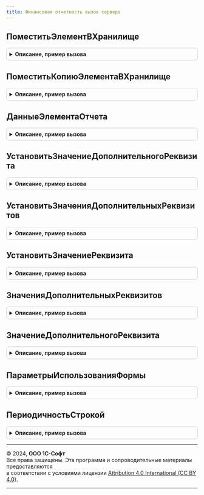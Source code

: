 ```yaml
---
title: Финансовая отчетность вызов сервера
---
```



## ПоместитьЭлементВХранилище
<details style="margin: 1em 0; padding: 0.5em; border: 1px solid #ccc; border-radius: 6px;">

<summary style="font-weight: bold; cursor: pointer;">Описание, пример вызова</summary>

```bsl

// Помещает данные переданной строки вида отчета во временное хранилище формы.
//
// Параметры:
//  ПомещаемыйОбъект - СправочникОбъект.ЭлементыФинансовыхОтчетов, Структура - помещаемый объект.
//  АдресХранилища - Строка, УникальныйИдентификатор - адрес временного хранилища
//  ОчиститьСсылки - Булево - Если истина тогда ссылка элемента справочника и ссылка владельца отчета будут очищены.
//  					При записи такого элемента отчета будет сформирована новая ссылка т.о. помещаемый элемент
//  					будет скопирован.
//
// Возвращаемое значение:
//   Строка   - Адрес элемента в хранилище.
//
Функция ПоместитьЭлементВХранилище(ПомещаемыйОбъект, АдресХранилища = Неопределено, ОчиститьСсылки = Ложь) Экспорт
```

Пример вызова
```bsl
Результат = ФинансоваяОтчетностьВызовСервера.ПоместитьЭлементВХранилище(ПомещаемыйОбъект, АдресХранилища, ОчиститьСсылки);
```
</details>

## ПоместитьКопиюЭлементаВХранилище
<details style="margin: 1em 0; padding: 0.5em; border: 1px solid #ccc; border-radius: 6px;">

<summary style="font-weight: bold; cursor: pointer;">Описание, пример вызова</summary>

```bsl

// Помещает данные переданной строки вида отчета во временное хранилище формы без ссылки элемента справочника.
// При записи такого элемента отчета будет сформирована новая ссылка т.о. помещаемый элемент будет скопирован.
//
// Параметры:
//  ПомещаемыйОбъект - Произвольный - помещаемый объект
//  АдресХранилища - Строка - адрес временного хранилища.
//
// Возвращаемое значение:
//   Строка - Адрес элемента в хранилище.
//
Функция ПоместитьКопиюЭлементаВХранилище(ПомещаемыйОбъект, АдресХранилища = Неопределено) Экспорт
```

Пример вызова
```bsl
Результат = ФинансоваяОтчетностьВызовСервера.ПоместитьКопиюЭлементаВХранилище(ПомещаемыйОбъект, АдресХранилища);
```
</details>

## ДанныеЭлементаОтчета
<details style="margin: 1em 0; padding: 0.5em; border: 1px solid #ccc; border-radius: 6px;">

<summary style="font-weight: bold; cursor: pointer;">Описание, пример вызова</summary>

```bsl

// Возвращает данные элемента отчета
//
// Параметры:
// 	ЭлементОтчета - СправочникОбъект.ЭлементыФинансовыхОтчетов, Структура - Описание
// 	ЗначенияРеквизитов - Соответствие, Неопределено - Описание:
// * Ключ - СправочникСсылка.ЭлементыФинансовыхОтчетов -
// * Значение - см. ФинансоваяОтчетностьКлиентСервер.СтруктураЭлементаОтчета
// Возвращаемое значение:
// 	Структура, Неопределено, Произвольный - Описание:
// * ИсточникиЗначений - ТаблицаЗначений - описание:
// 		** Источник - СправочникСсылка.ЭлементыФинансовыхОтчетов, Строка - элемент или его адрес во временном хранилище.
// 		** ДобавляемыеЗначенияДокумента - Булево -
// * РасшифровкаПолейОтбораЭО - ТаблицаЗначений - описание:
// 		** ЭлементОтчета - СправочникСсылка.ЭлементыФинансовыхОтчетов, Строка - элемент или его адрес во временном хранилище.
// 		** КлючЭлементаОформления - УникальныйИдентификатор -
// 		** ИмяПоляОтбора - Строка -
// 		** ИмяРесурса - Строка -
// * ОформляемыеКолонки - ТаблицаЗначений - описание:
// 		** ЭлементОтчета - СправочникСсылка.ЭлементыФинансовыхОтчетов, Строка - элемент или его адрес во временном хранилище.
// 		** КлючЭлементаОформления - УникальныйИдентификатор -
// * ОформляемыеСтроки - ТаблицаЗначений - описание:
// 		** ЭлементОтчета - СправочникСсылка.ЭлементыФинансовыхОтчетов, Строка - элемент или его адрес во временном хранилище.
// 		** КлючЭлементаОформления - УникальныйИдентификатор -
// * ЭлементыОформления - ТаблицаЗначений - описание:
// 		** Оформление - ХранилищеЗначения -
// 		** Условие - ХранилищеЗначения -
// 		** ТипОформляемойОбласти - ПеречислениеСсылка.ТипыОформляемыхОбластейБюджетныхОтчетов -
// 		** КлючЭлементаОформления - УникальныйИдентификатор -
// * ДополнительныеПоля - ТаблицаЗначений - описание:
// 		** Реквизит - Строка -
// 		** Наименование - Строка -
// 		** ВыводитьЗаголовок - Булево -
// 		** ВОтдельнойКолонке - Булево -
// * ЭлементыТаблицы - ТаблицаЗначений -:
// 		** Строка - СправочникСсылка.ЭлементыФинансовыхОтчетов, Строка - элемент или его адрес во временном хранилище.
// 		** Колонка - СправочникСсылка.ЭлементыФинансовыхОтчетов, Строка - элемент или его адрес во временном хранилище.
// 		** Элемент - СправочникСсылка.ЭлементыФинансовыхОтчетов, Строка - элемент или его адрес во временном хранилище.
// * ОперандыФормулы - ТаблицаЗначений - описание:
// 		** Идентификатор - Строка -
// 		** Операнд - СправочникСсылка.ЭлементыФинансовыхОтчетов, Строка - элемент или его адрес во временном хранилище.
// * РеквизитыВидаЭлемента - ТаблицаЗначений - описание:
// 		** Реквизит - ПланВидовХарактеристикСсылка.РеквизитыЭлементовФинансовыхОтчетов -
// 		** Значение - Характеристика.РеквизитыЭлементовФинансовыхОтчетов -
// * СвязанныйЭлемент - СправочникСсылка.ЭлементыФинансовыхОтчетов, Строка - элемент или его адрес во временном хранилище.
// * ЗначениеАналитики -Характеристика.АналитикиСтатейБюджетов -
// * ЕстьНастройки - Булево -
// * ДополнительныйОтбор - ХранилищеЗначения -
// * Комментарий - Строка -
// * ОбратныйЗнак - Булево -
// * НаименованиеДляПечати - Строка -
// * ВидЭлемента - ПеречислениеСсылка.ВидыЭлементовФинансовогоОтчета -
// * Код - Число -
// * Наименование - Строка -
// * Владелец - СправочникСсылка.ВидыФинансовыхОтчетов, СправочникСсылка.ВидыБюджетов -
// * Ссылка - СправочникСсылка.ЭлементыФинансовыхОтчетов, Строка - элемент или его адрес во временном хранилище.
Функция ДанныеЭлементаОтчета(ЭлементОтчета, ЗначенияРеквизитов = Неопределено) Экспорт
```

Пример вызова
```bsl
Результат = ФинансоваяОтчетностьВызовСервера.ДанныеЭлементаОтчета(ЭлементОтчета, ЗначенияРеквизитов);
```
</details>

## УстановитьЗначениеДополнительногоРеквизита
<details style="margin: 1em 0; padding: 0.5em; border: 1px solid #ccc; border-radius: 6px;">

<summary style="font-weight: bold; cursor: pointer;">Описание, пример вызова</summary>

```bsl

// Процедура устанавливает значение дополнительного реквизита элемента финансового отчета.
//
// Параметры:
//  Источник - Произвольный - объект или адрес структуры элемента в хранилище
//  Реквизит - Строка, ПланВидовХарактеристикСсылка.РеквизитыЭлементовФинансовыхОтчетов - имя реквизита
//  Значение - Произвольный - значение реквизита.
//
Процедура УстановитьЗначениеДополнительногоРеквизита(Источник, Знач Реквизит, Значение) Экспорт
```

Пример вызова
```bsl
ФинансоваяОтчетностьВызовСервера.УстановитьЗначениеДополнительногоРеквизита(Источник, Реквизит, Значение) 
```
</details>

## УстановитьЗначенияДополнительныхРеквизитов
<details style="margin: 1em 0; padding: 0.5em; border: 1px solid #ccc; border-radius: 6px;">

<summary style="font-weight: bold; cursor: pointer;">Описание, пример вызова</summary>

```bsl

// Процедура устанавливает значение дополнительного реквизита элемента финансового отчета.
//
// Параметры:
//  Источник - Произвольный - объект или адрес структуры элемента в хранилище
//  Реквизиты - Структура - реквизиты для установки.
//
Процедура УстановитьЗначенияДополнительныхРеквизитов(Источник, Реквизиты) Экспорт
```

Пример вызова
```bsl
ФинансоваяОтчетностьВызовСервера.УстановитьЗначенияДополнительныхРеквизитов(Источник, Реквизиты) 
```
</details>

## УстановитьЗначениеРеквизита
<details style="margin: 1em 0; padding: 0.5em; border: 1px solid #ccc; border-radius: 6px;">

<summary style="font-weight: bold; cursor: pointer;">Описание, пример вызова</summary>

```bsl

// Процедура устанавливает значение реквизита элемента финансового отчета в хранилище.
//
// Параметры:
//  АдресХранилища - Строка - адрес структуры элемента
//  СтруктураЗначений - Структура - реквизиты для установки.
//
Процедура УстановитьЗначениеРеквизита(АдресХранилища, СтруктураЗначений) Экспорт
```

Пример вызова
```bsl
ФинансоваяОтчетностьВызовСервера.УстановитьЗначениеРеквизита(АдресХранилища, СтруктураЗначений) 
```
</details>

## ЗначенияДополнительныхРеквизитов
<details style="margin: 1em 0; padding: 0.5em; border: 1px solid #ccc; border-radius: 6px;">

<summary style="font-weight: bold; cursor: pointer;">Описание, пример вызова</summary>

```bsl

// Функция возвращает значения дополнительных реквизитов элемента финансового отчета.
//
// Параметры:
//  СсылкаНаЭлемент - СправочникОбъект.ЭлементыФинансовыхОтчетов, СправочникСсылка.ЭлементыФинансовыхОтчетов, Структура, Строка -
//                    объект или адрес структуры элемента в хранилище.
//  Реквизиты - Структура - реквизиты для получения.
//
// Возвращаемое значение:
//   Структура - значение дополнительного реквизита.
//
Функция ЗначенияДополнительныхРеквизитов(СсылкаНаЭлемент, Реквизиты) Экспорт
```

Пример вызова
```bsl
Результат = ФинансоваяОтчетностьВызовСервера.ЗначенияДополнительныхРеквизитов(СсылкаНаЭлемент, Реквизиты) 
```
</details>

## ЗначениеДополнительногоРеквизита
<details style="margin: 1em 0; padding: 0.5em; border: 1px solid #ccc; border-radius: 6px;">

<summary style="font-weight: bold; cursor: pointer;">Описание, пример вызова</summary>

```bsl

// Функция возвращает значение дополнительного реквизита элемента финансового отчета.
//
// Параметры:
//  СсылкаНаЭлемент - Произвольный - объект или адрес структуры элемента в хранилище
//  Реквизит - строка - реквизит для получения.
//
// Возвращаемое значение:
//   Произвольный   - значение дополнительного реквизита.
//
Функция ЗначениеДополнительногоРеквизита(СсылкаНаЭлемент, Реквизит) Экспорт
```

Пример вызова
```bsl
Результат = ФинансоваяОтчетностьВызовСервера.ЗначениеДополнительногоРеквизита(СсылкаНаЭлемент, Реквизит) 
```
</details>

## ПараметрыИспользованияФормы
<details style="margin: 1em 0; padding: 0.5em; border: 1px solid #ccc; border-radius: 6px;">

<summary style="font-weight: bold; cursor: pointer;">Описание, пример вызова</summary>

```bsl

// Функция определяет имя формы элемента справочника для редактирования элемента финансового отчета.
//
// Параметры:
//  ВидЭлемента - ПеречислениеСсылка.ВидыЭлементовФинансовогоОтчета - вид элемента для которого необходимо определить форму
//  Элемент - Строка - адрес во временном хранилище по которому расположены все данные элемента
//  ДополнительныйРежим - ПеречислениеСсылка.ДополнительныеРежимыЭлементовОтчетов - признак дополнительного режима формы.
//  ОткрытиеФормыЭлементаБюджетногоОтчета - Булево - флаг открытия формы бюджетного отчета, заполняется только при отрытии формы.
//
// Возвращаемое значение:
//   Структура - Структура с параметрами:
//    *ИмяФормы - Строка - Имя формы справочника.
//    *Реквизиты - Структура - Структура реквизитов.
//
Функция ПараметрыИспользованияФормы(ВидЭлемента, Элемент, ДополнительныйРежим = Неопределено, ОткрытиеФормыЭлементаБюджетногоОтчета = Ложь) Экспорт
```

Пример вызова
```bsl
Результат = ФинансоваяОтчетностьВызовСервера.ПараметрыИспользованияФормы(ВидЭлемента, Элемент, ДополнительныйРежим, ОткрытиеФормыЭлементаБюджетногоОтчета);
```
</details>

## ПериодичностьСтрокой
<details style="margin: 1em 0; padding: 0.5em; border: 1px solid #ccc; border-radius: 6px;">

<summary style="font-weight: bold; cursor: pointer;">Описание, пример вызова</summary>

```bsl

// Возвращает имя значения перечисления Периодичность
//
// Параметры:
// 	Периодичность - ПеречислениеСсылка.Периодичность - значение периодичности.
// 	              - Неопределено - если значение периодичности не задано.
//
// Возвращаемое значение:
// 	Строка - Имя перечисления перечисления периодичности,
// 	         пустая строка, если значение периодичности не задано.
//
Функция ПериодичностьСтрокой(Периодичность) Экспорт
```

Пример вызова
```bsl
Результат = ФинансоваяОтчетностьВызовСервера.ПериодичностьСтрокой(Периодичность) 
```
</details>

---

© 2024, **ООО 1С-Софт**  
Все права защищены. Эта программа и сопроводительные материалы предоставляются  
в соответствии с условиями лицензии [Attribution 4.0 International (CC BY 4.0)](https://creativecommons.org/licenses/by/4.0/legalcode).

---
